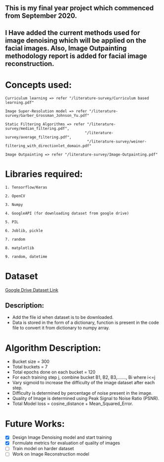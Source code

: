 ## This is my final year project which commenced from September 2020.

## I Have added the current methods used for image denoising which will be applied on the facial images. Also, Image Outpainting methodology report is added for facial image reconstruction.


# Concepts used:

    Curriculum learning => refer "/literature-survey/Curriculum based learning.pdf"

    Image Super-Resolution model => refer "/literature-survey/Garber_Grossman_Johnson_Yu.pdf"

    Static Filtering Algorithms => refer "/literature-survey/median_filtering.pdf", 
                                        "/literature-survey/average_filtering.pdf", 
                                         "/literature-survey/weiner-filtering_with_directionlet_domain.pdf"

    Image Outpainting => refer "/literature-survey/Image-Outpainting.pdf"



# Libraries required:

    1. Tensorflow/Keras

    2. OpenCV

    3. Numpy

    4. GoogleAPI (for downloading dataset from google drive)

    5. PIL

    6. Joblib, pickle

    7. random

    8. matplotlib

    9. random, datetime



# Dataset

[Google Drive Dataset Link](https://drive.google.com/file/d/1QZv7mWvvF8mnT0A2mA4OFSvxF1eqPd8g/view?usp=sharing)

## Description: 
- Add the file id when dataset is to be downloaded. 
- Data is stored in the form of a dictionary, function is present in the code file to convert it from dictionary to numpy array.

# Algorithm Description:

- Bucket size = 300
- Total buckets = 7
- Total epochs done on each bucket = 120
- For each training step j, combine bucket B1, B2, B3,......., Bi where i<=j
- Vary sigmoid to increase the difficulty of the image dataset after each step.
- Difficulty is determined by percentage of noise present in the image.
- Quality of Image is determined using Peak Signal to Noise Ratio (PSNR).
- Total Model loss = cosine_distance + Mean_Squared_Error.
 
# Future Works:
        
- [x] Design Image Denoising model and start training
- [x] Formulate metrics for evaluation of quality of images
- [ ] Train model on harder dataset
- [ ] Work on Image Reconstruction model
